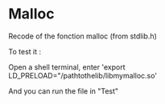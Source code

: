 # Malloc
Recode of the fonction malloc (from stdlib.h)

To test it :

Open a shell terminal, enter 'export LD_PRELOAD="/pathtothelib/libmymalloc.so'

And you can run the file in "Test"
